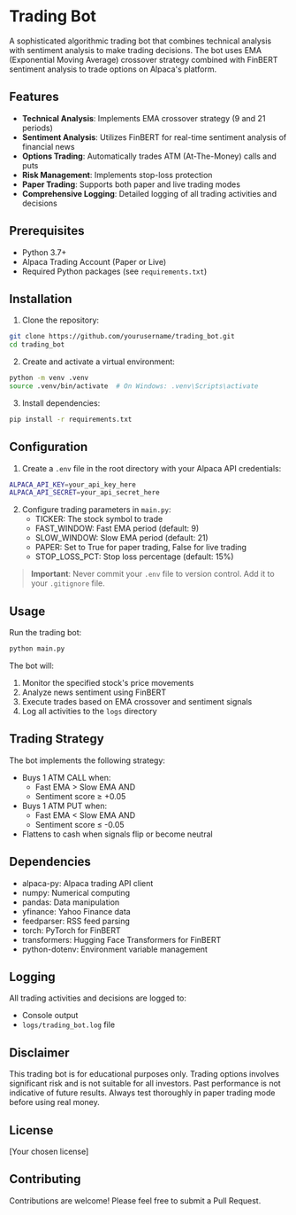 # Trading Bot

A sophisticated algorithmic trading bot that combines technical analysis with sentiment analysis to make trading decisions. The bot uses EMA (Exponential Moving Average) crossover strategy combined with FinBERT sentiment analysis to trade options on Alpaca's platform.

## Features

- **Technical Analysis**: Implements EMA crossover strategy (9 and 21 periods)
- **Sentiment Analysis**: Utilizes FinBERT for real-time sentiment analysis of financial news
- **Options Trading**: Automatically trades ATM (At-The-Money) calls and puts
- **Risk Management**: Implements stop-loss protection
- **Paper Trading**: Supports both paper and live trading modes
- **Comprehensive Logging**: Detailed logging of all trading activities and decisions

## Prerequisites

- Python 3.7+
- Alpaca Trading Account (Paper or Live)
- Required Python packages (see `requirements.txt`)

## Installation

1. Clone the repository:
```bash
git clone https://github.com/yourusername/trading_bot.git
cd trading_bot
```

2. Create and activate a virtual environment:
```bash
python -m venv .venv
source .venv/bin/activate  # On Windows: .venv\Scripts\activate
```

3. Install dependencies:
```bash
pip install -r requirements.txt
```

## Configuration

1. Create a `.env` file in the root directory with your Alpaca API credentials:
```bash
ALPACA_API_KEY=your_api_key_here
ALPACA_API_SECRET=your_api_secret_here
```

2. Configure trading parameters in `main.py`:
   - TICKER: The stock symbol to trade
   - FAST_WINDOW: Fast EMA period (default: 9)
   - SLOW_WINDOW: Slow EMA period (default: 21)
   - PAPER: Set to True for paper trading, False for live trading
   - STOP_LOSS_PCT: Stop loss percentage (default: 15%)

> **Important**: Never commit your `.env` file to version control. Add it to your `.gitignore` file.

## Usage

Run the trading bot:
```bash
python main.py
```

The bot will:
1. Monitor the specified stock's price movements
2. Analyze news sentiment using FinBERT
3. Execute trades based on EMA crossover and sentiment signals
4. Log all activities to the `logs` directory

## Trading Strategy

The bot implements the following strategy:
- Buys 1 ATM CALL when:
  - Fast EMA > Slow EMA AND
  - Sentiment score ≥ +0.05
- Buys 1 ATM PUT when:
  - Fast EMA < Slow EMA AND
  - Sentiment score ≤ -0.05
- Flattens to cash when signals flip or become neutral

## Dependencies

- alpaca-py: Alpaca trading API client
- numpy: Numerical computing
- pandas: Data manipulation
- yfinance: Yahoo Finance data
- feedparser: RSS feed parsing
- torch: PyTorch for FinBERT
- transformers: Hugging Face Transformers for FinBERT
- python-dotenv: Environment variable management

## Logging

All trading activities and decisions are logged to:
- Console output
- `logs/trading_bot.log` file

## Disclaimer

This trading bot is for educational purposes only. Trading options involves significant risk and is not suitable for all investors. Past performance is not indicative of future results. Always test thoroughly in paper trading mode before using real money.

## License

[Your chosen license]

## Contributing

Contributions are welcome! Please feel free to submit a Pull Request. 
